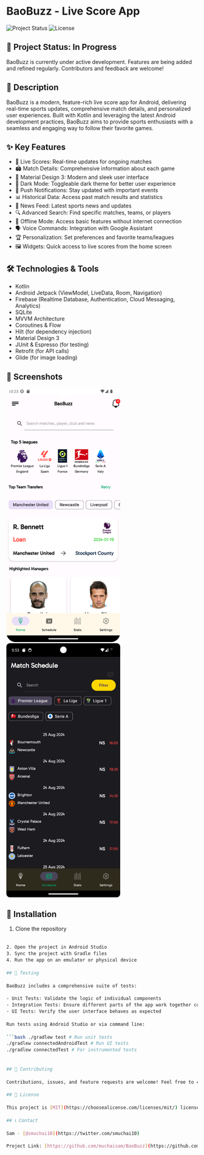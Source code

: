 # BaoBuzz - Live Score App

![Project Status](https://img.shields.io/badge/status-in%20progress-yellow)
![License](https://img.shields.io/badge/license-MIT-blue)

## 🚧 Project Status: In Progress

BaoBuzz is currently under active development. Features are being added and refined regularly. Contributors and feedback are welcome!

## 📱 Description

BaoBuzz is a modern, feature-rich live score app for Android, delivering real-time sports updates, comprehensive match details, and personalized user experiences. Built with Kotlin and leveraging the latest Android development practices, BaoBuzz aims to provide sports enthusiasts with a seamless and engaging way to follow their favorite games.

## ✨ Key Features

- 🔴 Live Scores: Real-time updates for ongoing matches
- 🏟️ Match Details: Comprehensive information about each game
- 🎨 Material Design 3: Modern and sleek user interface
- 🌙 Dark Mode: Toggleable dark theme for better user experience
- 🔔 Push Notifications: Stay updated with important events
- 📊 Historical Data: Access past match results and statistics
- 📰 News Feed: Latest sports news and updates
- 🔍 Advanced Search: Find specific matches, teams, or players
- 📵 Offline Mode: Access basic features without internet connection
- 🗣️ Voice Commands: Integration with Google Assistant
- 🏆 Personalization: Set preferences and favorite teams/leagues
- 🖼️ Widgets: Quick access to live scores from the home screen

## 🛠️ Technologies & Tools

- Kotlin
- Android Jetpack (ViewModel, LiveData, Room, Navigation)
- Firebase (Realtime Database, Authentication, Cloud Messaging, Analytics)
- SQLite
- MVVM Architecture
- Coroutines & Flow
- Hilt (for dependency injection)
- Material Design 3
- JUnit & Espresso (for testing)
- Retrofit (for API calls)
- Glide (for image loading)

## 📸 Screenshots

<img src="https://github.com/muchaisam/BaoBuzz/blob/main/screenshots/home.png" alt="App Homepage screenshot" width="300"/>

<img src="https://github.com/muchaisam/BaoBuzz/blob/main/screenshots/schedule.png" alt="Schedule Screenshot" width="300"/>


## 🚀 Installation

1. Clone the repository

```bash git clone https://github.com/muchaisam/BaoBuzz.git

2. Open the project in Android Studio
3. Sync the project with Gradle files
4. Run the app on an emulator or physical device

## 🧪 Testing

BaoBuzz includes a comprehensive suite of tests:

- Unit Tests: Validate the logic of individual components
- Integration Tests: Ensure different parts of the app work together correctly
- UI Tests: Verify the user interface behaves as expected

Run tests using Android Studio or via command line:

```bash ./gradlew test # Run unit tests
./gradlew connectedAndroidTest # Run UI tests
./gradlew connectedTest # For instrumented tests


## 🤝 Contributing

Contributions, issues, and feature requests are welcome! Feel free to check the [issues page](https://github.com/muchaisam/BaoBuzz/issues).

## 📄 License

This project is [MIT](https://choosealicense.com/licenses/mit/) licensed.

## 📞 Contact

Sam - [@smuchai10](https://twitter.com/smuchai10)

Project Link: [https://github.com/muchaisam/BaoBuzz](https://github.com/muchaisam/BaoBuzz)